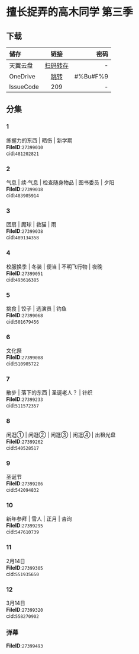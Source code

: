 # 擅长捉弄的高木同学 第三季

## 下载

储存 | 链接 | 密码
:--- | :---: | ---:
天翼云盘 | [扫码转存](https://images.weserv.nl/?url=https://article.biliimg.com/bfs/article/fbfcd3197618d1826d63814ca1b8460e8e197b74.jpg) | -
OneDrive | [跳转](https://xrzcloud-my.sharepoint.com/:f:/g/personal/xrz_xrzyun_ml/Ei7cgbNgDj5JhLksKd90H2EBU2QC_B-r2EiqEBenaUDaEA?e=cfHkW5) | #%Bu#F%9
IssueCode | 209 | -

## 分集

### 1

练握力的东西 | 晒伤 | 新学期  
**FileID**:`27399010`  
cid:`481202821`  

### 2

气息 | 续·气息 | 检查随身物品 | 图书委员 | 夕阳  
**FileID**:`27399018`  
cid:`483905914`  

### 3

团扇 | 魔球 | 救猫 | 雨  
**FileID**:`27399038`  
cid:`489134358`  

### 4

校服换季 | 冬装 | 便当 | 不明飞行物 | 夜晚  
**FileID**:`27399051`  
cid:`493616385`  

### 5

挑食 | 饺子 | 选演员 | 钓鱼  
**FileID**:`27399068`  
cid:`501679456`  

### 6

文化祭  
**FileID**:`27399088`  
cid:`510905722`  

### 7

散步 | 落下的东西 | 圣诞老人？ | 针织  
**FileID**:`27399233`  
cid:`511572357`  

### 8

闲逛① | 闲逛② | 闲逛③ | 闲逛④ | 出租光盘  
**FileID**:`27399262`  
cid:`540528517`  

### 9

圣诞节  
**FileID**:`27399286`  
cid:`542094832`  

### 10

新年参拜 | 雪人 | 正月 | 咨询  
**FileID**:`27399295`  
cid:`547610739`  

### 11

2月14日  
**FileID**:`27399305`  
cid:`551935650`  

### 12

3月14日  
**FileID**:`27399320`  
cid:`558270902`  

### 弹幕

**FileID**:`27399493`  
